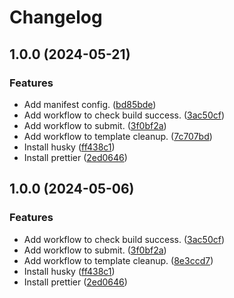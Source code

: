 # Changelog

## 1.0.0 (2024-05-21)


### Features

* Add manifest config. ([bd85bde](https://github.com/ryohidaka/wxt-react-template/commit/bd85bde2cecafd44b53576bf73b3f3cd2c799885))
* Add workflow to check build success. ([3ac50cf](https://github.com/ryohidaka/wxt-react-template/commit/3ac50cf01b423409c1a051f5bec72bc71fc1cce6))
* Add workflow to submit. ([3f0bf2a](https://github.com/ryohidaka/wxt-react-template/commit/3f0bf2abc2f7276ed73a48e0b4eae143de8ed72e))
* Add workflow to template cleanup. ([7c707bd](https://github.com/ryohidaka/wxt-react-template/commit/7c707bd7bd4e21d006e567f5f061577bee71803f))
* Install husky ([ff438c1](https://github.com/ryohidaka/wxt-react-template/commit/ff438c1bfdd41914f18150537fedf76991ce70ac))
* Install prettier ([2ed0646](https://github.com/ryohidaka/wxt-react-template/commit/2ed06469a2105424351f7d84149c7859ec84554a))

## 1.0.0 (2024-05-06)


### Features

* Add workflow to check build success. ([3ac50cf](https://github.com/ryohidaka/wxt-react-template/commit/3ac50cf01b423409c1a051f5bec72bc71fc1cce6))
* Add workflow to submit. ([3f0bf2a](https://github.com/ryohidaka/wxt-react-template/commit/3f0bf2abc2f7276ed73a48e0b4eae143de8ed72e))
* Add workflow to template cleanup. ([8e3ccd7](https://github.com/ryohidaka/wxt-react-template/commit/8e3ccd727f01eff09b2c3529964a6fcd2725e715))
* Install husky ([ff438c1](https://github.com/ryohidaka/wxt-react-template/commit/ff438c1bfdd41914f18150537fedf76991ce70ac))
* Install prettier ([2ed0646](https://github.com/ryohidaka/wxt-react-template/commit/2ed06469a2105424351f7d84149c7859ec84554a))
